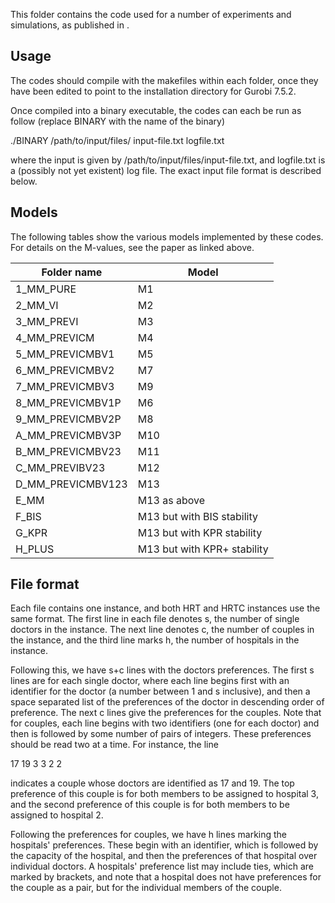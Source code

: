 This folder contains the code used for a number of experiments and simulations, as published in <link to appear>.

## Usage

The codes should compile with the makefiles within each folder, once they have been edited to point to the installation directory for Gurobi 7.5.2.

Once compiled into a binary executable, the codes can each be run as follow (replace BINARY with the name of the binary)

  ./BINARY /path/to/input/files/ input-file.txt logfile.txt

where the input is given by /path/to/input/files/input-file.txt, and logfile.txt is a (possibly not yet existent) log file. The exact input file format is described below.

## Models

The following tables show the various models implemented by these codes. For details on the M-values, see the paper as linked above.

| Folder name         | Model                       |
|---------------------|-----------------------------|
| 1\_MM\_PURE         | M1                          |
| 2\_MM\_VI           | M2                          |
| 3\_MM\_PREVI        | M3                          |
| 4\_MM\_PREVICM      | M4                          |
| 5\_MM\_PREVICMBV1   | M5                          |
| 6\_MM\_PREVICMBV2   | M7                          |
| 7\_MM\_PREVICMBV3   | M9                          |
| 8\_MM\_PREVICMBV1P  | M6                          |
| 9\_MM\_PREVICMBV2P  | M8                          |
| A\_MM\_PREVICMBV3P  | M10                         |
| B\_MM\_PREVICMBV23  | M11                         |
| C\_MM\_PREVIBV23    | M12                         |
| D\_MM\_PREVICMBV123 | M13                         |
| E\_MM               | M13 as above                |
| F\_BIS              | M13 but with BIS stability  |
| G\_KPR              | M13 but with KPR stability  |
| H\_PLUS             | M13 but with KPR+ stability |

## File format

Each file contains one instance, and both HRT and HRTC instances use the same format. The first line in each file denotes s, the number of single doctors in the instance. The next line denotes c, the number of couples in the instance, and the third line marks h, the number of hospitals in the instance.

Following this, we have s+c lines with the doctors preferences. The first s lines are for each single doctor, where each line begins first with an identifier for the doctor (a number between 1 and s inclusive), and then a space separated list of the preferences of the doctor in descending order of preference.
The next c lines give the preferences for the couples. Note that for couples, each line begins with two identifiers (one for each doctor) and then is followed by some number of pairs of integers. These preferences should be read two at a time. For instance, the line

  17 19 3 3 2 2

indicates a couple whose doctors are identified as 17 and 19. The top preference of this couple is for both members to be assigned to hospital 3, and the second preference of this couple is for both members to be assigned to hospital 2.

Following the preferences for couples, we have h lines marking the hospitals' preferences. These begin with an identifier, which is followed by the capacity of the hospital, and then the preferences of that hospital over individual doctors. A hospitals' preference list may include ties, which are marked by brackets, and note that a hospital does not have preferences for the couple as a pair, but for the individual members of the couple.

